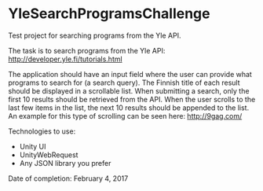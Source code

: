 # YleSearchProgramsChallenge
Test project for searching programs from the Yle API.

The task is to search programs from the Yle API:
http://developer.yle.fi/tutorials.html

The application should have an input field where the user can provide what programs to search for (a search query).
The Finnish title of each result should be displayed in a scrollable list.
When submitting a search, only the first 10 results should be retrieved from the API.
When the user scrolls to the last few items in the list, the next 10 results should be appended to the list. An example for this type of scrolling can be seen here: http://9gag.com/

Technologies to use:
- Unity UI
- UnityWebRequest
- Any JSON library you prefer

Date of completion: February 4, 2017
